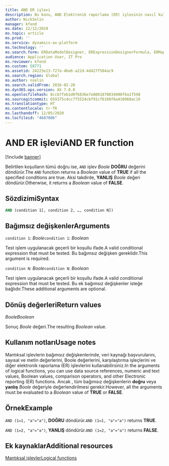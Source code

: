 ```yaml
---
title: AND ER işlevi
description: Bu konu, AND Elektronik raporlama (ER) işlevinin nasıl kullanıldığı hakkında bilgi sağlar.
author: NickSelin
manager: kfend
ms.date: 12/12/2019
ms.topic: article
ms.prod: ''
ms.service: dynamics-ax-platform
ms.technology: ''
ms.search.form: ERDataModelDesigner, ERExpressionDesignerFormula, ERMappedFormatDesigner, ERModelMappingDesigner
audience: Application User, IT Pro
ms.reviewer: kfend
ms.custom: 58771
ms.assetid: 24223e13-727a-4be6-a22d-4d427f504ac9
ms.search.region: Global
ms.author: nselin
ms.search.validFrom: 2016-02-28
ms.dyn365.ops.version: AX 7.0.0
ms.openlocfilehash: 8ccb7feb1d0f6836e7e8001870034900f6a1f598
ms.sourcegitcommit: 659375c4cc7f5524cbf91cf6160f6a410960ac16
ms.translationtype: HT
ms.contentlocale: tr-TR
ms.lasthandoff: 12/05/2020
ms.locfileid: "4687086"
---
```

# <a name="and-er-function"></a><span data-ttu-id="58068-103">AND ER işlevi</span><span class="sxs-lookup"><span data-stu-id="58068-103">AND ER function</span></span>

[!include [banner](../includes/banner.md)]

<span data-ttu-id="58068-104">Belirtilen koşulların tümü doğru ise, `AND` işlev *Boole* **DOĞRU** değerini döndürür.</span><span class="sxs-lookup"><span data-stu-id="58068-104">The `AND` function returns a *Boolean* value of **TRUE** if all the specified conditions are true.</span></span> <span data-ttu-id="58068-105">Aksi takdirde, **YANLIŞ** *Boole* değeri döndürür.</span><span class="sxs-lookup"><span data-stu-id="58068-105">Otherwise, it returns a *Boolean* value of **FALSE**.</span></span>

## <a name="syntax"></a><span data-ttu-id="58068-106">Sözdizimi</span><span class="sxs-lookup"><span data-stu-id="58068-106">Syntax</span></span>

```vb
AND (condition 1[, condition 2, …, condition N])
```

## <a name="arguments"></a><span data-ttu-id="58068-107">Bağımsız değişkenler</span><span class="sxs-lookup"><span data-stu-id="58068-107">Arguments</span></span>

<span data-ttu-id="58068-108">`condition 1`: *Boole*</span><span class="sxs-lookup"><span data-stu-id="58068-108">`condition 1`: *Boolean*</span></span>

<span data-ttu-id="58068-109">Test işlem uygulanacak geçerli bir koşullu ifade.</span><span class="sxs-lookup"><span data-stu-id="58068-109">A valid conditional expression that must be tested.</span></span> <span data-ttu-id="58068-110">Bu bağımsız değişken gereklidir.</span><span class="sxs-lookup"><span data-stu-id="58068-110">This argument is required.</span></span>

<span data-ttu-id="58068-111">`condition N`: *Boole*</span><span class="sxs-lookup"><span data-stu-id="58068-111">`condition N`: *Boolean*</span></span>

<span data-ttu-id="58068-112">Test işlem uygulanacak geçerli bir koşullu ifade.</span><span class="sxs-lookup"><span data-stu-id="58068-112">A valid conditional expression that must be tested.</span></span> <span data-ttu-id="58068-113">Bu ek bağımsız değişkenler isteğe bağlıdır.</span><span class="sxs-lookup"><span data-stu-id="58068-113">These additional arguments are optional.</span></span>

## <a name="return-values"></a><span data-ttu-id="58068-114">Dönüş değerleri</span><span class="sxs-lookup"><span data-stu-id="58068-114">Return values</span></span>

<span data-ttu-id="58068-115">*Boole*</span><span class="sxs-lookup"><span data-stu-id="58068-115">*Boolean*</span></span>

<span data-ttu-id="58068-116">Sonuç *Boole* değeri.</span><span class="sxs-lookup"><span data-stu-id="58068-116">The resulting *Boolean* value.</span></span>

## <a name="usage-notes"></a><span data-ttu-id="58068-117">Kullanım notları</span><span class="sxs-lookup"><span data-stu-id="58068-117">Usage notes</span></span>

<span data-ttu-id="58068-118">Mantıksal işlevlerin bağımsız değişkenlerinde, veri kaynağı başvurularını, sayısal ve metin değerlerini, Boole değerlerini, karşılaştırma işleçlerini ve diğer elektronik raporlama (ER) işlevlerini kullanabilirsiniz.</span><span class="sxs-lookup"><span data-stu-id="58068-118">In the arguments of logical functions, you can use data source references, numeric and text values, Boolean values, comparison operators, and other Electronic reporting (ER) functions.</span></span> <span data-ttu-id="58068-119">Ancak , tüm bağımsız değişkenlerin **doğru** veya **yanlış** *Boole* değeriyle değerlendirilmesi gerekir.</span><span class="sxs-lookup"><span data-stu-id="58068-119">However, all the arguments must be evaluated to a *Boolean* value of **TRUE** or **FALSE**.</span></span>

## <a name="example"></a><span data-ttu-id="58068-120">Örnek</span><span class="sxs-lookup"><span data-stu-id="58068-120">Example</span></span>

<span data-ttu-id="58068-121">`AND (1=1, "a"="a")`, **DOĞRU** döndürür.</span><span class="sxs-lookup"><span data-stu-id="58068-121">`AND (1=1, "a"="a")` returns **TRUE**.</span></span>

<span data-ttu-id="58068-122">`AND (1=2, "a"="a")`, **YANLIŞ** döndürür.</span><span class="sxs-lookup"><span data-stu-id="58068-122">`AND (1=2, "a"="a")` returns **FALSE**.</span></span>

## <a name="additional-resources"></a><span data-ttu-id="58068-123">Ek kaynaklar</span><span class="sxs-lookup"><span data-stu-id="58068-123">Additional resources</span></span>

[<span data-ttu-id="58068-124">Mantıksal işlevler</span><span class="sxs-lookup"><span data-stu-id="58068-124">Logical functions</span></span>](er-functions-category-logical.md)
